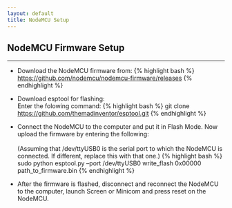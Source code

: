 ```yaml
---
layout: default
title: NodeMCU Setup
---
```


## NodeMCU Firmware Setup
<hr>

* Download the NodeMCU firmware from:
{% highlight bash %}
https://github.com/nodemcu/nodemcu-firmware/releases
{% endhighlight %}

* Download esptool for flashing:
<br>Enter the folowing command:
{% highlight bash %}
git clone https://github.com/themadinventor/esptool.git
{% endhighlight %}

* Connect the NodeMCU to the computer and put it in Flash Mode.
	Now upload the firmware by entering the following:
	<br><br>(Assuming that /dev/ttyUSB0 is the serial port to which the NodeMCU is connected. If different, replace this with that one.)
{% highlight bash %}
sudo python esptool.py –port /dev/ttyUSB0 write_flash 0x00000 path_to_firmware.bin
{% endhighlight %}

* After the firmware is flashed, disconnect and reconnect the 	NodeMCU to the computer, launch Screen or Minicom and press 	reset on the NodeMCU.
